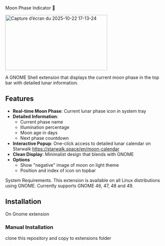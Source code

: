 Moon Phase Indicator 🌙

<img width="322" height="174" alt="Capture d’écran du 2025-10-22 17-13-24" src="https://github.com/user-attachments/assets/3082e2fb-e040-4761-b18d-18c4e9de756b" />



A GNOME Shell extension that displays the current moon phase in the top bar with detailed lunar information.

## Features

- **Real-time Moon Phase**: Current lunar phase icon in system tray
- **Detailed Information**: 
  - Current phase name
  - Illumination percentage
  - Moon age in days
  - Next phase countdown
- **Interactive Popup**: One-click access to detailed lunar calendar on Starwalk https://starwalk.space/en/moon-calendar
- **Clean Display**: Minimalist design that blends with GNOME
- **Options**
  - Show "negative" image of moon on light theme
  - Position and index of icon on topbar

System Requirements.
This extension is available on all Linux distributions using GNOME.
Currently supports GNOME 46, 47, 48 and 49.


## Installation
On Gnome extension 
### Manual Installation
clone this repository and copy to extensions folder

